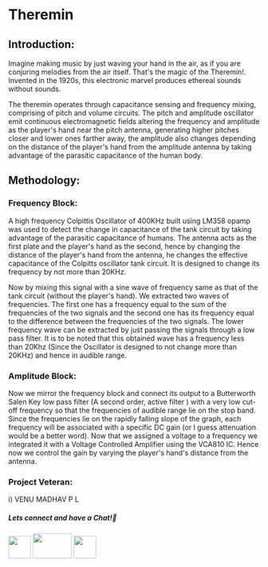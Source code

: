 # Theremin

## Introduction:
Imagine making music by just waving your hand in the air, as if you are conjuring melodies from the air itself. That's the magic of the Theremin!. Invented in the 1920s, this electronic marvel produces ethereal sounds without sounds.

The theremin operates through capacitance sensing and frequency mixing, comprising of pitch and volume circuits. The pitch and amplitude oscillator emit continuous electromagnetic fields altering the frequency and amplitude as the player's hand near the pitch antenna, generating higher pitches closer and lower ones farther away, the amplitude also changes depending on the distance of the player's hand from the amplitude antenna by taking advantage of the parasitic capacitance of the human body.
## Methodology:
### Frequency Block:
A high frequency Colpittis Oscillator of 400KHz built using LM358 opamp was used to detect the change in capacitance of the tank circuit by taking advantage of the parasitic capacitance of humans. The antenna acts as the first plate and the player's hand as the second, hence by changing the distance of the player's hand from the antenna, he changes the effective capacitance of the Colpitts oscillator tank circuit. It is designed to change its frequency by not more than 20KHz.

Now by mixing this signal with a sine wave of frequency same as that of the tank circuit (without the player's hand). We extracted two waves of frequencies. The first one has a frequency equal to the sum of the frequencies of the two signals and the second one has its frequency equal to the difference between the frequencies of the two signals. The lower frequency wave can be extracted by just passing the signals through a low pass filter. It is to be noted that this obtained wave has a frequency less than 20Khz (Since the Oscillator is designed to not change more than 20KHz) and hence in audible range. 

### Amplitude Block:
Now we mirror the frequency block and connect its output to a Butterworth Salen Key low pass filter (A second order, active filter ) with a very low cut-off frequency so that the frequencies of audible range lie on the stop band. Since the frequencies lie on the rapidly falling slope of the graph, each frequency will be associated with a specific DC gain (or I guess attenuation would be a better word). Now that we assigned a voltage to a frequency we integrated it with a Voltage Controlled Amplifier using the VCA810 IC. Hence now we control the gain by varying the player's hand's distance from the antenna.


### Project Veteran:
i) VENU MADHAV P L

##### Lets connect and have a Chat!💬
<a href="https://www.instagram.com/electronicsclubiitg/?hl=en" ><img src="https://upload.wikimedia.org/wikipedia/commons/a/a5/Instagram_icon.png" width="45" height="45"></a>
<a href="https://www.facebook.com/electronics.iitg/"><img src="https://1000logos.net/wp-content/uploads/2021/04/Facebook-logo.png" width="78" height="50"></a>
<a href="https://www.reddit.com/r/ElectronicsClubIITG/"><img src="https://www.pngkit.com/png/full/0-7757_reddit-logo-reddit-icon-png.png" width="45" height="45"></a>
